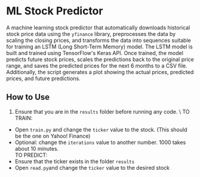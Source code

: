 # ML Stock Predictor

A machine learning stock predictor that automatically downloads historical stock price data using the `yfinance` library, preprocesses the data by scaling the closing prices, and transforms the data into sequences suitable for training an LSTM (Long Short-Term Memory) model. The LSTM model is built and trained using TensorFlow's Keras API. Once trained, the model predicts future stock prices, scales the predictions back to the original price range, and saves the predicted prices for the next 6 months to a CSV file. Additionally, the script generates a plot showing the actual prices, predicted prices, and future predictions.

## How to Use
1. Ensure that you are in the `results` folder before running any code. \\
TO TRAIN:
 * Open `train.py` and change the `ticker` value to the stock. (This should be the one on Yahoo! Finance)
 * Optional: change the `iterations` value to another number. 1000 takes about 10 minutes.\
TO PREDICT:
 * Ensure that the ticker exists in the folder `results`
 * Open `read.py`and change the `ticker` value to the desired stock
